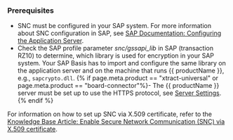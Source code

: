 
### Prerequisites

- SNC must be configured in your SAP system.
For more information about SNC configuration in SAP, see [SAP Documentation: Configuring the Application Server](http://help.sap.com/saphelp_nw73/helpdata/en/44/0e2e0cc7330d19e10000000a114a6b/frameset.htm). 
- Check the SAP profile parameter *snc/gssapi_lib* in SAP (transaction RZ10) to determine, which library is used for encryption in your SAP system. 
Your SAP Basis has to import and configure the same library on the application server and on the machine that runs {{ productName }}, e.g., `sapcrypto.dll`.
{% if page.meta.product == "xtract-universal" or page.meta.product == "board-connector"%}- The {{ productName }} server must be set up to use the HTTPS protocol, see [Server Settings](../server/server-settings.md#web-server).{% endif %}

For information on how to set up SNC via X.509 certificate, refer to the [Knowledge Base Article: Enable Secure Network Communication (SNC) via X.509 certificate](../../knowledge-base/enable-snc-using-pse-file.md).

